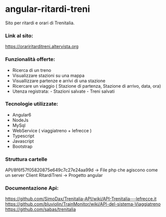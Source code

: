 # angular-ritardi-treni
Sito per ritardi e orari di Trenitalia.

### Link al sito:
https://orariritarditreni.altervista.org

### Funzionalità offerte:
- Ricerca di un treno
- Visualizzare stazioni su una mappa
- Visuallizzare partenze e arrivi di una stazione
- Ricercare un viaggio ( Stazione di partenza, Stazione di arrivo, data, ora)
- Utenza registrata: - Stazioni salvate
                     - Treni salvati
                     
 ### Tecnologie utilizzate:
- Angular6
- NodeJs
- MySql
- WebService ( viaggiatreno + lefrecce )
- Typescript
- Javascript
- Bootstrap

### Struttura cartelle
API/8f6f57f05820875e649c7c27e24aa99d -> File php che agiscono come un server
Client RitardiTreni -> Progetto angular

### Documentazione Api:
https://github.com/SimoDax/Trenitalia-API/wiki/API-Trenitalia---lefrecce.it
https://github.com/bluviolin/TrainMonitor/wiki/API-del-sistema-Viaggiatreno
https://github.com/sabas/trenitalia

